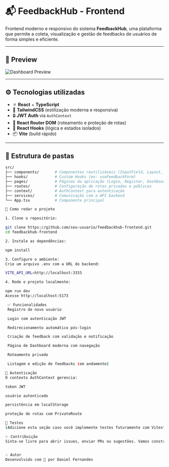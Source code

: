 # 📬 FeedbackHub - Frontend

Frontend moderno e responsivo do sistema **FeedbackHub**, uma plataforma que permite a coleta, visualização e gestão de feedbacks de usuários de forma simples e eficiente.

---

## 📸 Preview

![Dashboard Preview](./public/preview-dashboard.png) <!-- Você pode colocar um print real do dashboard aqui -->

---

## ⚙️ Tecnologias utilizadas

- ⚛️ **React** + **TypeScript**
- 🎨 **TailwindCSS** (estilização moderna e responsiva)
- 🔒 **JWT Auth** via `AuthContext`
- 🧭 **React Router DOM** (roteamento e proteção de rotas)
- 🧠 **React Hooks** (lógica e estados isolados)
- 📦 **Vite** (build rápido)

---

## 📁 Estrutura de pastas

```bash
src/
├── components/       # Componentes reutilizáveis (InputField, Layout, etc.)
├── hooks/            # Custom Hooks (ex: useFeedbackForm)
├── pages/            # Páginas da aplicação (Login, Register, Dashboard, etc.)
├── routes/           # Configuração de rotas privadas e públicas
├── context/          # AuthContext para autenticação
├── services/         # Comunicação com a API backend
└── App.tsx           # Componente principal

🚀 Como rodar o projeto

1. Clone o repositório:

git clone https://github.com/seu-usuario/feedbackhub-frontend.git
cd feedbackhub-frontend

2. Instale as dependências:

npm install

3. Configure o ambiente:
Crie um arquivo .env com a URL do backend:

VITE_API_URL=http://localhost:3333

4. Rode o projeto localmente:

npm run dev
Acesse http://localhost:5173

 ✅ Funcionalidades
 Registro de novo usuário

 Login com autenticação JWT

 Redirecionamento automático pós-login

 Criação de feedback com validação e notificação

 Página de Dashboard moderna com navegação

 Roteamento privado

 Listagem e edição de feedbacks (em andamento)

🔐 Autenticação
O contexto AuthContext gerencia:

token JWT

usuário autenticado

persistência em localStorage

proteção de rotas com PrivateRoute

🧪 Testes
(Adicione esta seção caso você implemente testes futuramente com Vitest, React Testing Library, etc.)

✨ Contribuição
Sinta-se livre para abrir issues, enviar PRs ou sugestões. Vamos construir juntos!


💡 Autor
Desenvolvido com 💙 por Daniel Fernandes

```
